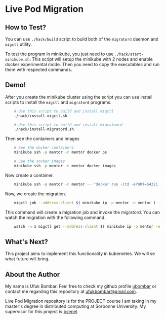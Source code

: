 # Live Pod Migration

## How to Test?

You can use `./hack/build` script to build both of the `migratord` daemon and `migctl` utility. 

To test the program in minikube, you just need to use `./hack/start-minikube.sh`. This script will setup the minikube with 2 nodes and enable docker experimental mode. Then you need to copy the executables and run them with respected commands.

## Demo!
After you create the minikube cluster using the script you can use install scripts to install the `migctl` and `migratord` programs.

```bash
    # Use this script to build and install migctl
    ./hack/install-migctl.sh

    # Use this script to build and install migratword
    ./hack/install-migratord.sh
```

Then see the containers and images

```bash
    # See the docker containers
    minikube ssh -p mentor -n mentor docker ps

    # See the socker images
    minikube ssh -p mentor -n mentor docker images
```

Now create a container.

```bash
    minikube ssh -p mentor -n mentor -- "docker run -itd -ePORT=54321 -p 54321:54321 drosenbauer/docker-counter:latest"
```

Now, we create the migration.

```bash
    migctl job --address-client $( minikube ip -p mentor -n mentor ) --address-server $( minikube ip -p mentor -n mentor-m02 ) --port-client 4545 --port-server 4545 --key $( minikube ssh-key -p mentor -n mentor-m02 ) container_id
```

This command will create a migration job and invoke the migratord. You can watch the migration with the following command.

```bash
    watch -n 1 migctl get --address-client $( minikube ip -p mentor -n mentor ) --address-server $( minikube ip -p mentor -n mentor-m02 ) --port-client 4545 --port-server 4545 migration_id
```

## What's Next?

This project aims to implement this functionality in kubernetes. We will se what future will bring.

## About the Author
My name is Ufuk Bombar. Feel free to check my github profile [ubombar](https://github.com/ubombar) or contact me regarding this repository at ufukbombar@gmail.com. 

Live Pod Migration repository is for the PROJECT course I am taking in my master's degree in distributed computing at Sorbonne University. My supervisor for this project is [bsenel](https://github.com/bsenel).